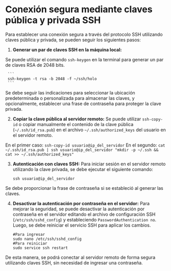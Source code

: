 # Conexión segura mediante claves pública y privada SSH

Para establecer una conexión segura a través del protocolo SSH utilizando claves pública y privada, se pueden seguir los siguientes pasos:

1. **Generar un par de claves SSH en la máquina local:**

 Se puede utilizar el comando `ssh-keygen` en la terminal para generar un par de claves RSA de 2048 bits.

     ```
     ssh-keygen -t rsa -b 2048 -f ~/ssh/holo
     ```

 Se debe seguir las indicaciones para seleccionar la ubicación predeterminada o personalizada para almacenar las claves, y opcionalmente, establecer una frase de contraseña para proteger la clave privada.

2. **Copiar la clave pública al servidor remoto:**
 Se puede utilizar `ssh-copy-id` o copiar manualmente el contenido de la clave pública (`~/.ssh/id_rsa.pub`) en el archivo `~/.ssh/authorized_keys` del usuario en el servidor remoto.

 En el primer caso:
     ```
     ssh-copy-id usuario@ip_del_servidor
     ```
 En el segundo:
     ```
     cat ~/.ssh/id_rsa.pub | ssh usuario@ip_del_servidor "mkdir -p ~/.ssh && cat >> ~/.ssh/authorized_keys"
     ```

3. **Autenticación con claves SSH:**
 Para iniciar sesión en el servidor remoto utilizando la clave privada, se debe ejecutar el siguiente comando:
     ```
     ssh usuario@ip_del_servidor
     ```
 Se debe proporcionar la frase de contraseña si se estableció al generar las claves.

4. **Desactivar la autenticación por contraseña en el servidor:**
 Para mejorar la seguridad, se puede desactivar la autenticación por contraseña en el servidor editando el archivo de configuración SSH (`/etc/ssh/sshd_config`) y estableciendo `PasswordAuthentication no`. Luego, se debe reiniciar el servicio SSH para aplicar los cambios.
     ```
     #Para ingresar
     sudo nano /etc/ssh/sshd_config 
     #Para reiniciar
     sudo service ssh restart
     ```

De esta manera, se podrá conectar al servidor remoto de forma segura utilizando claves SSH, sin necesidad de ingresar una contraseña.



